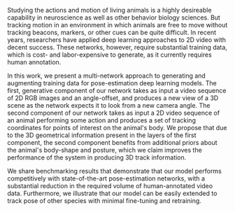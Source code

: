Studying the actions and motion of living animals is a highly desireable capability in neuroscience as well as other behavior biology sciences. But tracking motion in an environment in which animals are free to move without tracking beacons, markers, or other cues can be quite difficult. In recent years, researchers have applied deep learning approaches to 2D video with decent success. These networks, however, require substantial training data, which is cost- and labor-expensive to generate, as it currently requires human annotation.

In this work, we present a multi-network approach to generating and augmenting training data for pose-estimation deep learning models. The first, generative component of our network takes as input a video sequence of 2D RGB images and an angle-offset, and produces a new view of a 3D scene as the network expects it to look from a new camera angle. The second component of our network takes as input a 2D video sequence of an animal performing some action and produces a set of tracking coordinates for points of interest on the animal's body. We propose that due to the 3D geometrical information present in the layers of the first component, the second component benefits from additional priors about the animal's body-shape and posture, which we claim improves the performance of the system in producing 3D track information.

We share benchmarking results that demonstrate that our model performs competitively with state-of-the-art pose-estimation networks, with a substantial reduction in the required volume of human-annotated video data. Furthermore, we illustrate that our model can be easily extended to track pose of other species with minimal fine-tuning and retraining.
